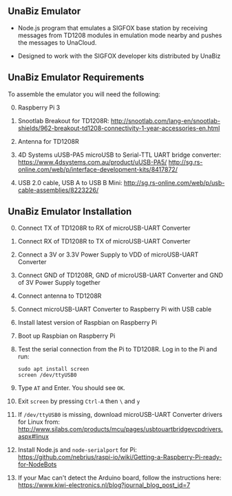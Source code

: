 ## UnaBiz Emulator

- Node.js program that emulates a SIGFOX base station by receiving messages from TD1208 modules in emulation mode nearby and pushes the 
                     messages to UnaCloud.

- Designed to work with the SIGFOX developer kits distributed by UnaBiz

UnaBiz Emulator Requirements
----------------------------

To assemble the emulator you will need the following:

0. Raspberry Pi 3

0. Snootlab Breakout for TD1208R: 
   http://snootlab.com/lang-en/snootlab-shields/962-breakout-td1208-connectivity-1-year-accessories-en.html
   
0. Antenna for TD1208R
   
0. 4D Systems uUSB-PA5 microUSB to Serial-TTL UART bridge converter:
   https://www.4dsystems.com.au/product/uUSB-PA5/
   http://sg.rs-online.com/web/p/interface-development-kits/8417872/

0. USB 2.0 cable, USB A to USB B Mini:
   http://sg.rs-online.com/web/p/usb-cable-assemblies/8223226/
   
UnaBiz Emulator Installation
----------------------------

0. Connect TX of TD1208R to RX of microUSB-UART Converter

0. Connect RX of TD1208R to TX of microUSB-UART Converter

0. Connect a 3V or 3.3V Power Supply to VDD of microUSB-UART Converter

0. Connect GND of TD1208R, GND of microUSB-UART Converter and GND of 3V Power Supply together

0. Connect antenna to TD1208R

0. Connect microUSB-UART Converter to Raspberry Pi with USB cable

0. Install latest version of Raspbian on Raspberry Pi

0. Boot up Raspbian on Raspberry Pi

0. Test the serial connection from the Pi to TD1208R.  Log in to the Pi and run:

    ```
    sudo apt install screen
    screen /dev/ttyUSB0    
    ```

0. Type `AT` and Enter. You should see `OK`.

0. Exit `screen` by pressing `Ctrl-A` then `\` and `y`

0. If `/dev/ttyUSB0` is missing, download microUSB-UART Converter drivers for Linux from:
   http://www.silabs.com/products/mcu/pages/usbtouartbridgevcpdrivers.aspx#linux

0. Install Node.js and `node-serialport` for Pi:
   https://github.com/nebrius/raspi-io/wiki/Getting-a-Raspberry-Pi-ready-for-NodeBots

0. If your Mac can't detect the Arduino board, follow the instructions here:
   https://www.kiwi-electronics.nl/blog?journal_blog_post_id=7